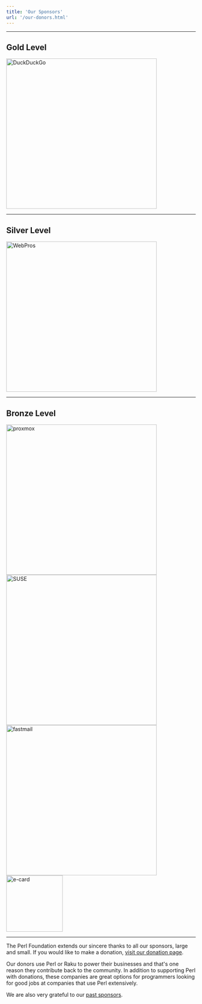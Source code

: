 ```yaml
---
title: 'Our Sponsors'
url: '/our-donors.html'
---
```


---
## Gold Level

[<img src="images/duck-duck-go.svg" alt="DuckDuckGo" title="DuckDuckGo" width="400">](https://duckduckgo.com/)

---

## Silver Level

[<img src="images/webpros.svg" alt="WebPros" title="WebPros" width="400">](https://www.webpros.com/)

---

## Bronze Level

[<img src="images/proxmox-full-lockup-color.svg" alt="proxmox" title="proxmox" width="400">](https://www.proxmox.com/en/)
[<img src="images/SUSE_Logo-hor_L_Green-pos_sRGB.svg" alt="SUSE" title="SUSE" width="400">](https://www.suse.com/)
[<img src="images/FM-Logo-RGB.png" alt="fastmail" title="fastmail" width="400">](https://www.fastmail.com/)
[<img src="images/ecard-logo.svg" alt="e-card" title="e-card" width="150">](https://www.e-card.bg/)

---

The Perl Foundation extends our sincere thanks to all our sponsors, large and
small. If you would like to make a donation, [visit our donation
page](donate.html).

Our donors use Perl or Raku to power their businesses and that's one reason
they contribute back to the community. In addition to supporting Perl with
donations, these companies are great options for programmers looking for good
jobs at companies that use Perl extensively.

We are also very grateful to our [past sponsors](past-sponsors.html).
